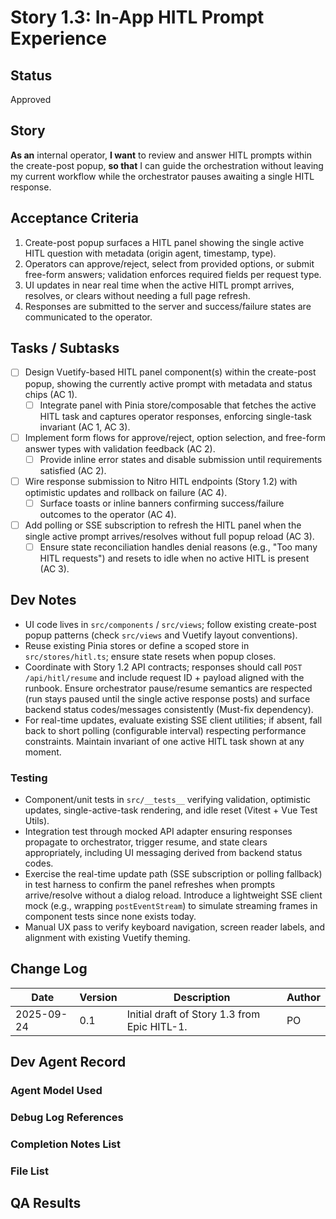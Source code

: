 # Story 1.3: In-App HITL Prompt Experience

## Status
Approved

## Story
**As an** internal operator,
**I want** to review and answer HITL prompts within the create-post popup,
**so that** I can guide the orchestration without leaving my current workflow while the orchestrator pauses awaiting a single HITL response.

## Acceptance Criteria
1. Create-post popup surfaces a HITL panel showing the single active HITL question with metadata (origin agent, timestamp, type).
2. Operators can approve/reject, select from provided options, or submit free-form answers; validation enforces required fields per request type.
3. UI updates in near real time when the active HITL prompt arrives, resolves, or clears without needing a full page refresh.
4. Responses are submitted to the server and success/failure states are communicated to the operator.

## Tasks / Subtasks
- [ ] Design Vuetify-based HITL panel component(s) within the create-post popup, showing the currently active prompt with metadata and status chips (AC 1).
  - [ ] Integrate panel with Pinia store/composable that fetches the active HITL task and captures operator responses, enforcing single-task invariant (AC 1, AC 3).
- [ ] Implement form flows for approve/reject, option selection, and free-form answer types with validation feedback (AC 2).
  - [ ] Provide inline error states and disable submission until requirements satisfied (AC 2).
- [ ] Wire response submission to Nitro HITL endpoints (Story 1.2) with optimistic updates and rollback on failure (AC 4).
  - [ ] Surface toasts or inline banners confirming success/failure outcomes to the operator (AC 4).
- [ ] Add polling or SSE subscription to refresh the HITL panel when the single active prompt arrives/resolves without full popup reload (AC 3).
  - [ ] Ensure state reconciliation handles denial reasons (e.g., "Too many HITL requests") and resets to idle when no active HITL is present (AC 3).

## Dev Notes
- UI code lives in `src/components` / `src/views`; follow existing create-post popup patterns (check `src/views` and Vuetify layout conventions).
- Reuse existing Pinia stores or define a scoped store in `src/stores/hitl.ts`; ensure state resets when popup closes.
- Coordinate with Story 1.2 API contracts; responses should call `POST /api/hitl/resume` and include request ID + payload aligned with the runbook. Ensure orchestrator pause/resume semantics are respected (run stays paused until the single active response posts) and surface backend status codes/messages consistently (Must-fix dependency).
- For real-time updates, evaluate existing SSE client utilities; if absent, fall back to short polling (configurable interval) respecting performance constraints. Maintain invariant of one active HITL task shown at any moment.

### Testing
- Component/unit tests in `src/__tests__` verifying validation, optimistic updates, single-active-task rendering, and idle reset (Vitest + Vue Test Utils).
- Integration test through mocked API adapter ensuring responses propagate to orchestrator, trigger resume, and state clears appropriately, including UI messaging derived from backend status codes.
- Exercise the real-time update path (SSE subscription or polling fallback) in test harness to confirm the panel refreshes when prompts arrive/resolve without a dialog reload. Introduce a lightweight SSE client mock (e.g., wrapping `postEventStream`) to simulate streaming frames in component tests since none exists today.
- Manual UX pass to verify keyboard navigation, screen reader labels, and alignment with existing Vuetify theming.

## Change Log
| Date | Version | Description | Author |
|------|---------|-------------|--------|
| 2025-09-24 | 0.1 | Initial draft of Story 1.3 from Epic HITL-1. | PO |

## Dev Agent Record

### Agent Model Used

### Debug Log References

### Completion Notes List

### File List

## QA Results
